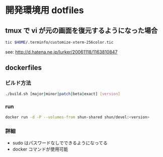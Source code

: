 # 開発環境用 dotfiles

## tmux で vi が元の画面を復元するようになった場合

```bash
tic $HOME/.terminfo/customize-xterm-256color.tic
```

see: http://d.hatena.ne.jp/lurker/20061118/1163810847

## dockerfiles

### ビルド方法

```bash
./build.sh [major|minor|patch|beta|exact] [version]
```

### run

```bash
docker run -d -P --volumes-from shun-shared shun/devel:<version>
```

### 詳細

* sudo はパスワードなしでできるようになってる
* docker コマンドが使用可能
